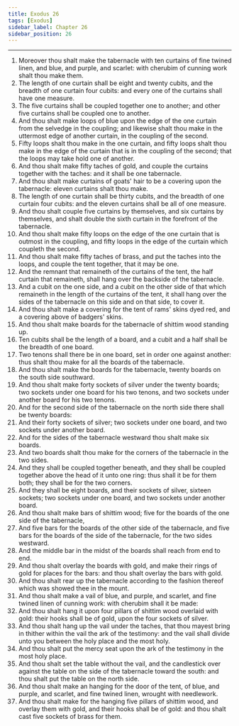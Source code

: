 ```yaml
---
title: Exodus 26
tags: [Exodus]
sidebar_label: Chapter 26
sidebar_position: 26
---
```


---
1. Moreover thou shalt make the tabernacle with ten curtains of fine twined linen, and blue, and purple, and scarlet: with cherubim of cunning work shalt thou make them.
2. The length of one curtain shall be eight and twenty cubits, and the breadth of one curtain four cubits: and every one of the curtains shall have one measure.
3. The five curtains shall be coupled together one to another; and other five curtains shall be coupled one to another.
4. And thou shalt make loops of blue upon the edge of the one curtain from the selvedge in the coupling; and likewise shalt thou make in the uttermost edge of another curtain, in the coupling of the second.
5. Fifty loops shalt thou make in the one curtain, and fifty loops shalt thou make in the edge of the curtain that is in the coupling of the second; that the loops may take hold one of another.
6. And thou shalt make fifty taches of gold, and couple the curtains together with the taches: and it shall be one tabernacle.
7. And thou shalt make curtains of goats' hair to be a covering upon the tabernacle: eleven curtains shalt thou make.
8. The length of one curtain shall be thirty cubits, and the breadth of one curtain four cubits: and the eleven curtains shall be all of one measure.
9. And thou shalt couple five curtains by themselves, and six curtains by themselves, and shalt double the sixth curtain in the forefront of the tabernacle.
10. And thou shalt make fifty loops on the edge of the one curtain that is outmost in the coupling, and fifty loops in the edge of the curtain which coupleth the second.
11. And thou shalt make fifty taches of brass, and put the taches into the loops, and couple the tent together, that it may be one.
12. And the remnant that remaineth of the curtains of the tent, the half curtain that remaineth, shall hang over the backside of the tabernacle.
13. And a cubit on the one side, and a cubit on the other side of that which remaineth in the length of the curtains of the tent, it shall hang over the sides of the tabernacle on this side and on that side, to cover it.
14. And thou shalt make a covering for the tent of rams' skins dyed red, and a covering above of badgers' skins.
15. And thou shalt make boards for the tabernacle of shittim wood standing up.
16. Ten cubits shall be the length of a board, and a cubit and a half shall be the breadth of one board.
17. Two tenons shall there be in one board, set in order one against another: thus shalt thou make for all the boards of the tabernacle.
18. And thou shalt make the boards for the tabernacle, twenty boards on the south side southward.
19. And thou shalt make forty sockets of silver under the twenty boards; two sockets under one board for his two tenons, and two sockets under another board for his two tenons.
20. And for the second side of the tabernacle on the north side there shall be twenty boards:
21. And their forty sockets of silver; two sockets under one board, and two sockets under another board.
22. And for the sides of the tabernacle westward thou shalt make six boards.
23. And two boards shalt thou make for the corners of the tabernacle in the two sides.
24. And they shall be coupled together beneath, and they shall be coupled together above the head of it unto one ring: thus shall it be for them both; they shall be for the two corners.
25. And they shall be eight boards, and their sockets of silver, sixteen sockets; two sockets under one board, and two sockets under another board.
26. And thou shalt make bars of shittim wood; five for the boards of the one side of the tabernacle,
27. And five bars for the boards of the other side of the tabernacle, and five bars for the boards of the side of the tabernacle, for the two sides westward.
28. And the middle bar in the midst of the boards shall reach from end to end.
29. And thou shalt overlay the boards with gold, and make their rings of gold for places for the bars: and thou shalt overlay the bars with gold.
30. And thou shalt rear up the tabernacle according to the fashion thereof which was showed thee in the mount.
31. And thou shalt make a vail of blue, and purple, and scarlet, and fine twined linen of cunning work: with cherubim shall it be made:
32. And thou shalt hang it upon four pillars of shittim wood overlaid with gold: their hooks shall be of gold, upon the four sockets of silver.
33. And thou shalt hang up the vail under the taches, that thou mayest bring in thither within the vail the ark of the testimony: and the vail shall divide unto you between the holy place and the most holy.
34. And thou shalt put the mercy seat upon the ark of the testimony in the most holy place.
35. And thou shalt set the table without the vail, and the candlestick over against the table on the side of the tabernacle toward the south: and thou shalt put the table on the north side.
36. And thou shalt make an hanging for the door of the tent, of blue, and purple, and scarlet, and fine twined linen, wrought with needlework.
37. And thou shalt make for the hanging five pillars of shittim wood, and overlay them with gold, and their hooks shall be of gold: and thou shalt cast five sockets of brass for them.